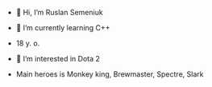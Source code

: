 - 👋 Hi, I’m Ruslan Semeniuk

- 🌱 I’m currently learning C++
- 18 y. o.
- 👀 I’m interested in Dota 2
- Main heroes is Monkey king, Brewmaster, Spectre, Slark
<!---
s1pliy/s1pliy is a ✨ special ✨ repository because its `README.md` (this file) appears on your GitHub profile.
You can click the Preview link to take a look at your changes.
--->
